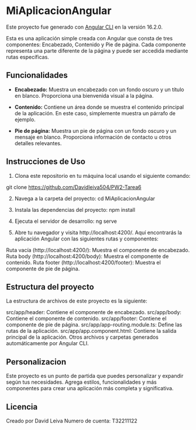 # MiAplicacionAngular

Este proyecto fue generado con [Angular CLI](https://github.com/angular/angular-cli) en la versión 16.2.0.

Esta es una aplicación simple creada con Angular que consta de tres componentes: Encabezado, Contenido y Pie de página. Cada componente representa una parte diferente de la página y puede ser accedida mediante rutas específicas.

## Funcionalidades

- **Encabezado:** Muestra un encabezado con un fondo oscuro y un título en blanco. Proporciona una bienvenida visual a la página.

- **Contenido:** Contiene un área donde se muestra el contenido principal de la aplicación. En este caso, simplemente muestra un párrafo de ejemplo.

- **Pie de página:** Muestra un pie de página con un fondo oscuro y un mensaje en blanco. Proporciona información de contacto u otros detalles relevantes.

## Instrucciones de Uso

1. Clona este repositorio en tu máquina local usando el siguiente comando:

git clone <https://github.com/Davidleiva504/PW2-Tarea6>

2. Navega a la carpeta del proyecto:
cd MiAplicacionAngular

3. Instala las dependencias del proyecto:
npm install

4. Ejecuta el servidor de desarrollo:
ng serve

5. Abre tu navegador y visita http://localhost:4200/. Aquí encontrarás la aplicación Angular con las siguientes rutas y componentes:

Ruta vacía (http://localhost:4200/): Muestra el componente de encabezado.
Ruta body (http://localhost:4200/body): Muestra el componente de contenido.
Ruta footer (http://localhost:4200/footer): Muestra el componente de pie de página.


## Estructura del proyecto

La estructura de archivos de este proyecto es la siguiente:

src/app/header: Contiene el componente de encabezado.
src/app/body: Contiene el componente de contenido.
src/app/footer: Contiene el componente de pie de página.
src/app/app-routing.module.ts: Define las rutas de la aplicación.
src/app/app.component.html: Contiene la salida principal de la aplicación.
Otros archivos y carpetas generados automáticamente por Angular CLI.

## Personalizacion

Este proyecto es un punto de partida que puedes personalizar y expandir según tus necesidades. Agrega estilos, funcionalidades y más componentes para crear una aplicación más completa y significativa.

## Licencia

Creado por David Leiva
Numero de cuenta: T32211122